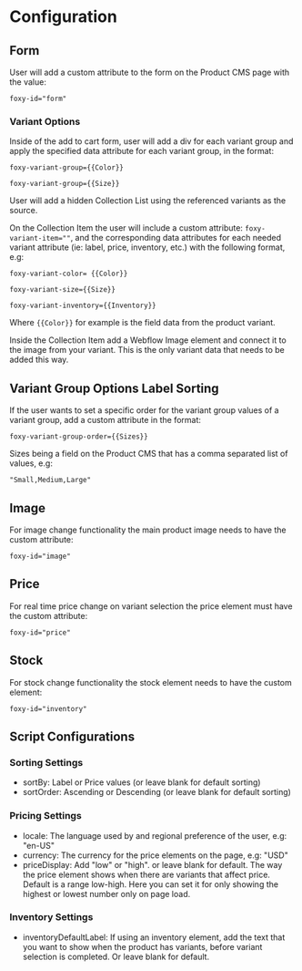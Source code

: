 # Configuration

## Form

User will add a custom attribute to the form on the Product CMS page with the value:

`foxy-id="form"`

### Variant Options

Inside of the add to cart form, user will add a div for each variant group and apply the specified data attribute for each variant group, in the format:

`foxy-variant-group={{Color}}`

`foxy-variant-group={{Size}}`

User will add a hidden Collection List using the referenced variants as the source.

On the Collection Item the user will include a custom attribute: `foxy-variant-item=""`, and the corresponding data attributes for each needed variant attribute (ie: label, price, inventory, etc.) with the following format, e.g:

`foxy-variant-color= {{Color}}`

`foxy-variant-size={{Size}}`

`foxy-variant-inventory={{Inventory}}`

Where `{{Color}}` for example is the field data from the product variant.

Inside the Collection Item add a Webflow Image element and connect it to the image from your variant. This is the only variant data that needs to be added this way.

## Variant Group Options Label Sorting

If the user wants to set a specific order for the variant group values of a variant group, add a custom attribute in the format:

`foxy-variant-group-order={{Sizes}}`

Sizes being a field on the Product CMS that has a comma separated list of values, e.g:

`"Small,Medium,Large"`

## Image

For image change functionality the main product image needs to have the custom attribute:

`foxy-id="image"`

## Price

For real time price change on variant selection the price element must have the custom attribute:

`foxy-id="price"`

## Stock

For stock change functionality the stock element needs to have the custom element:

`foxy-id="inventory"`

## Script Configurations

### Sorting Settings

- sortBy: Label or Price values (or leave blank for default sorting)
- sortOrder: Ascending or Descending (or leave blank for default sorting)

### Pricing Settings

- locale: The language used by and regional preference of the user, e.g: "en-US"
- currency: The currency for the price elements on the page, e.g: "USD"
- priceDisplay: Add "low" or "high". or leave blank for default. The way the price element shows when there are variants that affect price. Default is a range low-high. Here you can set it for only showing the highest or lowest number only on page load.

### Inventory Settings

- inventoryDefaultLabel: If using an inventory element, add the text that you want to show when the product has variants, before variant selection is completed. Or leave blank for default.
